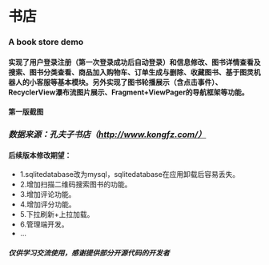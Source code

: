# 书店
### A book store demo

#### 实现了用户登录注册（第一次登录成功后自动登录）和信息修改、图书详情查看及搜索、图书分类查看、商品加入购物车、订单生成与删除、收藏图书、基于图灵机器人的小客服等基本模块。另外实现了图书轮播展示（含点击事件）、RecyclerView瀑布流图片展示、Fragment+ViewPager的导航框架等功能。

#### 第一版截图

### *数据来源：孔夫子书店（http://www.kongfz.com/）*

#### 后续版本修改期望：
* 1.sqlitedatabase改为mysql，sqlitedatabase在应用卸载后容易丢失。
* 2.增加扫描二维码搜索图书的功能。
* 3.增加评论功能。
* 4.增加评分功能。
* 5.下拉刷新+上拉加载。
* 6.管理端开发。
* ...

##### 仅供学习交流使用，感谢提供部分开源代码的开发者
